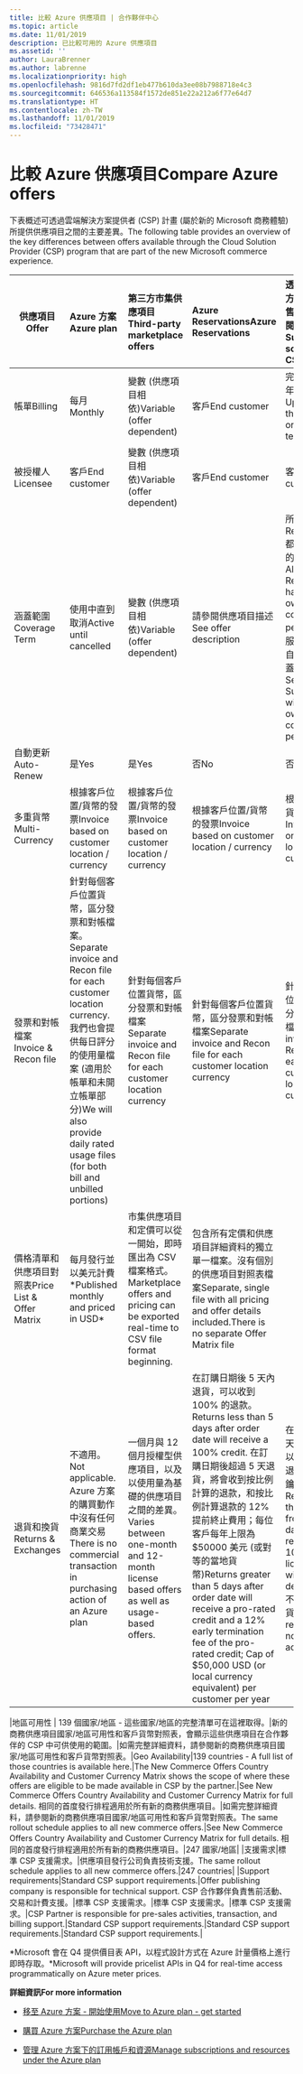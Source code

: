 ```yaml
---
title: 比較 Azure 供應項目 | 合作夥伴中心
ms.topic: article
ms.date: 11/01/2019
description: 已比較可用的 Azure 供應項目
ms.assetid: ''
author: LauraBrenner
ms.author: labrenne
ms.localizationpriority: high
ms.openlocfilehash: 9816d7fd2df1eb477b610da3ee08b7988718e4c3
ms.sourcegitcommit: 646536a113584f1572de851e22a212a6f77e64d7
ms.translationtype: HT
ms.contentlocale: zh-TW
ms.lasthandoff: 11/01/2019
ms.locfileid: "73428471"
---
```

# <a name="compare-azure-offers"></a><span data-ttu-id="fbca9-103">比較 Azure 供應項目</span><span class="sxs-lookup"><span data-stu-id="fbca9-103">Compare Azure offers</span></span>

<span data-ttu-id="fbca9-104">下表概述可透過雲端解決方案提供者 (CSP) 計畫 (屬於新的 Microsoft 商務體驗) 所提供供應項目之間的主要差異。</span><span class="sxs-lookup"><span data-stu-id="fbca9-104">The following table provides an overview of the key differences between offers available through the Cloud Solution Provider (CSP)  program that are part of the new Microsoft commerce experience.</span></span>


|<span data-ttu-id="fbca9-105">**供應項目**</span><span class="sxs-lookup"><span data-stu-id="fbca9-105">**Offer**</span></span>| <span data-ttu-id="fbca9-106">**Azure 方案**</span><span class="sxs-lookup"><span data-stu-id="fbca9-106">**Azure plan**</span></span>|<span data-ttu-id="fbca9-107">**第三方市集供應項目**</span><span class="sxs-lookup"><span data-stu-id="fbca9-107">**Third-party marketplace offers**</span></span>|<span data-ttu-id="fbca9-108">**Azure Reservations**</span><span class="sxs-lookup"><span data-stu-id="fbca9-108">**Azure Reservations**</span></span>|<span data-ttu-id="fbca9-109">**透過雲端解決方案提供者銷售的伺服器訂閱**</span><span class="sxs-lookup"><span data-stu-id="fbca9-109">**Server Subscriptions sold through CSP**</span></span>|<span data-ttu-id="fbca9-110">**基座型供應項目**</span><span class="sxs-lookup"><span data-stu-id="fbca9-110">**Seat-based offers**</span></span>|
|-------------------|:------|:-----|:---------|:--------------|:---------|
|<span data-ttu-id="fbca9-111">帳單</span><span class="sxs-lookup"><span data-stu-id="fbca9-111">Billing</span></span>|<span data-ttu-id="fbca9-112">每月</span><span class="sxs-lookup"><span data-stu-id="fbca9-112">Monthly</span></span>|<span data-ttu-id="fbca9-113">變數 (供應項目相依)</span><span class="sxs-lookup"><span data-stu-id="fbca9-113">Variable (offer dependent)</span></span>|<span data-ttu-id="fbca9-114">客戶</span><span class="sxs-lookup"><span data-stu-id="fbca9-114">End customer</span></span>|<span data-ttu-id="fbca9-115">完整期限或 3 年期限的前期</span><span class="sxs-lookup"><span data-stu-id="fbca9-115">Up front for the full term or 3-year term</span></span>|<span data-ttu-id="fbca9-116">每月或每年</span><span class="sxs-lookup"><span data-stu-id="fbca9-116">Monthly or Annual</span></span>|
|<span data-ttu-id="fbca9-117">被授權人</span><span class="sxs-lookup"><span data-stu-id="fbca9-117">Licensee</span></span>|<span data-ttu-id="fbca9-118">客戶</span><span class="sxs-lookup"><span data-stu-id="fbca9-118">End customer</span></span>|<span data-ttu-id="fbca9-119">變數 (供應項目相依)</span><span class="sxs-lookup"><span data-stu-id="fbca9-119">Variable (offer dependent)</span></span>|<span data-ttu-id="fbca9-120">客戶</span><span class="sxs-lookup"><span data-stu-id="fbca9-120">End customer</span></span>| <span data-ttu-id="fbca9-121">客戶</span><span class="sxs-lookup"><span data-stu-id="fbca9-121">End customer</span></span>|   <span data-ttu-id="fbca9-122">客戶</span><span class="sxs-lookup"><span data-stu-id="fbca9-122">End customer</span></span>|
|<span data-ttu-id="fbca9-123">涵蓋範圍</span><span class="sxs-lookup"><span data-stu-id="fbca9-123">Coverage Term</span></span>|<span data-ttu-id="fbca9-124">使用中直到取消</span><span class="sxs-lookup"><span data-stu-id="fbca9-124">Active until cancelled</span></span>|<span data-ttu-id="fbca9-125">變數 (供應項目相依)</span><span class="sxs-lookup"><span data-stu-id="fbca9-125">Variable (offer dependent)</span></span>|<span data-ttu-id="fbca9-126">請參閱供應項目描述</span><span class="sxs-lookup"><span data-stu-id="fbca9-126">See offer description</span></span>|<span data-ttu-id="fbca9-127">所有 Azure Reservations 都有自己獨特的涵蓋範圍。</span><span class="sxs-lookup"><span data-stu-id="fbca9-127">All Azure Reservations have their own unique coverage period.</span></span>    <span data-ttu-id="fbca9-128">所有伺服器訂閱都有自己獨特的涵蓋範圍。</span><span class="sxs-lookup"><span data-stu-id="fbca9-128">All Server Subscriptions will have their own unique coverage period.</span></span>|   <span data-ttu-id="fbca9-129">其他基座型授權將會納入現有的涵蓋範圍期間</span><span class="sxs-lookup"><span data-stu-id="fbca9-129">Additional seat-based licenses will snap into the existing coverage period</span></span>|
|<span data-ttu-id="fbca9-130">自動更新</span><span class="sxs-lookup"><span data-stu-id="fbca9-130">Auto-Renew</span></span>|<span data-ttu-id="fbca9-131">是</span><span class="sxs-lookup"><span data-stu-id="fbca9-131">Yes</span></span>|<span data-ttu-id="fbca9-132">是</span><span class="sxs-lookup"><span data-stu-id="fbca9-132">Yes</span></span>|<span data-ttu-id="fbca9-133">否</span><span class="sxs-lookup"><span data-stu-id="fbca9-133">No</span></span>| <span data-ttu-id="fbca9-134">否</span><span class="sxs-lookup"><span data-stu-id="fbca9-134">No</span></span>|<span data-ttu-id="fbca9-135">是</span><span class="sxs-lookup"><span data-stu-id="fbca9-135">Yes</span></span>|
|<span data-ttu-id="fbca9-136">多重貨幣</span><span class="sxs-lookup"><span data-stu-id="fbca9-136">Multi-Currency</span></span>|<span data-ttu-id="fbca9-137">根據客戶位置/貨幣的發票</span><span class="sxs-lookup"><span data-stu-id="fbca9-137">Invoice based on customer location / currency</span></span>|<span data-ttu-id="fbca9-138">根據客戶位置/貨幣的發票</span><span class="sxs-lookup"><span data-stu-id="fbca9-138">Invoice based on customer location / currency</span></span>|<span data-ttu-id="fbca9-139">根據客戶位置/貨幣的發票</span><span class="sxs-lookup"><span data-stu-id="fbca9-139">Invoice based on customer location / currency</span></span>|<span data-ttu-id="fbca9-140">根據客戶位置/貨幣的發票</span><span class="sxs-lookup"><span data-stu-id="fbca9-140">Invoice based on customer location / currency</span></span>|<span data-ttu-id="fbca9-141">根據合作夥伴位置貨幣</span><span class="sxs-lookup"><span data-stu-id="fbca9-141">Based on Partner location currency</span></span>| 
|<span data-ttu-id="fbca9-142">發票和對帳檔案</span><span class="sxs-lookup"><span data-stu-id="fbca9-142">Invoice & Recon file</span></span>|<span data-ttu-id="fbca9-143">針對每個客戶位置貨幣，區分發票和對帳檔案。</span><span class="sxs-lookup"><span data-stu-id="fbca9-143">Separate invoice and Recon file for each customer location currency.</span></span>  <span data-ttu-id="fbca9-144">我們也會提供每日評分的使用量檔案 (適用於帳單和未開立帳單部分)</span><span class="sxs-lookup"><span data-stu-id="fbca9-144">We will also provide daily rated usage files (for both bill and unbilled portions)</span></span> |<span data-ttu-id="fbca9-145">針對每個客戶位置貨幣，區分發票和對帳檔案</span><span class="sxs-lookup"><span data-stu-id="fbca9-145">Separate invoice and Recon file for each customer location currency</span></span>|<span data-ttu-id="fbca9-146">針對每個客戶位置貨幣，區分發票和對帳檔案</span><span class="sxs-lookup"><span data-stu-id="fbca9-146">Separate invoice and Recon file for each customer location currency</span></span>|<span data-ttu-id="fbca9-147">針對每個客戶位置貨幣，區分發票和對帳檔案</span><span class="sxs-lookup"><span data-stu-id="fbca9-147">Separate invoice and Recon file for each customer location currency</span></span>|<span data-ttu-id="fbca9-148">一張發票與對帳檔案上的所有訂單</span><span class="sxs-lookup"><span data-stu-id="fbca9-148">All orders on one invoice and Recon file</span></span>|
|<span data-ttu-id="fbca9-149">價格清單和供應項目對照表</span><span class="sxs-lookup"><span data-stu-id="fbca9-149">Price List & Offer Matrix</span></span>|<span data-ttu-id="fbca9-150">每月發行並以美元計費\*</span><span class="sxs-lookup"><span data-stu-id="fbca9-150">Published monthly and priced in USD\*</span></span>|<span data-ttu-id="fbca9-151">市集供應項目和定價可以從一開始，即時匯出為 CSV 檔案格式。</span><span class="sxs-lookup"><span data-stu-id="fbca9-151">Marketplace offers and pricing can be exported real-time to CSV file format beginning.</span></span>|<span data-ttu-id="fbca9-152">包含所有定價和供應項目詳細資料的獨立單一檔案。沒有個別的供應項目對照表檔案</span><span class="sxs-lookup"><span data-stu-id="fbca9-152">Separate, single file with all pricing and offer details included.There is no separate Offer Matrix file</span></span>||<span data-ttu-id="fbca9-153">包含所有定價和供應項目詳細資料的獨立單一檔案。沒有個別的供應項目對照表。</span><span class="sxs-lookup"><span data-stu-id="fbca9-153">Separate, single file with all pricing and offer details included.There is no separate Offer Matrix.</span></span>| <span data-ttu-id="fbca9-154">fileSeparate，包含所有定價和供應項目詳細資料的單一檔案。</span><span class="sxs-lookup"><span data-stu-id="fbca9-154">fileSeparate, single file with all pricing and offer details included.</span></span>|<span data-ttu-id="fbca9-155">個別定價清單和供應項目對照表 (2 個檔案)。</span><span class="sxs-lookup"><span data-stu-id="fbca9-155">Separate price list and offer matrix (2 files).</span></span>|
|<span data-ttu-id="fbca9-156">退貨和換貨</span><span class="sxs-lookup"><span data-stu-id="fbca9-156">Returns & Exchanges</span></span>|<span data-ttu-id="fbca9-157">不適用。</span><span class="sxs-lookup"><span data-stu-id="fbca9-157">Not applicable.</span></span> <span data-ttu-id="fbca9-158">Azure 方案的購買動作中沒有任何商業交易</span><span class="sxs-lookup"><span data-stu-id="fbca9-158">There is no commercial transaction in purchasing action of an Azure plan</span></span>|<span data-ttu-id="fbca9-159">一個月與 12 個月授權型供應項目，以及以使用量為基礎的供應項目之間的差異。</span><span class="sxs-lookup"><span data-stu-id="fbca9-159">Varies between one-month and 12-month license based offers as well as usage-based offers.</span></span>|<span data-ttu-id="fbca9-160">在訂購日期後 5 天內退貨，可以收到 100% 的退款。</span><span class="sxs-lookup"><span data-stu-id="fbca9-160">Returns less than 5 days after order date will receive a 100% credit.</span></span> <span data-ttu-id="fbca9-161">在訂購日期後超過 5 天退貨，將會收到按比例計算的退款，和按比例計算退款的 12% 提前終止費用；每位客戶每年上限為 $50000 美元 (或對等的當地貨幣)</span><span class="sxs-lookup"><span data-stu-id="fbca9-161">Returns greater than 5 days after order date will receive a pro-rated credit and a 12% early termination fee of the pro-rated credit; Cap of $50,000 USD (or local currency equivalent) per customer per year</span></span>|<span data-ttu-id="fbca9-162">在訂購日期 60 天內退貨，可以收到 100% 退款，授權金鑰將會停用。</span><span class="sxs-lookup"><span data-stu-id="fbca9-162">Returns less than 60 days from order date will receive a 100% credit license keys will be deactivated.</span></span> <span data-ttu-id="fbca9-163">不接受部分退貨。</span><span class="sxs-lookup"><span data-stu-id="fbca9-163">Partial returns will not be accepted.</span></span>|   <span data-ttu-id="fbca9-164">30 天內暫停/取消可以收到 100% 的退款；超過 30 天暫停/取消可以收到按比例計算的退款。</span><span class="sxs-lookup"><span data-stu-id="fbca9-164">Suspensions / cancellations less than 30 days will receive a 100% credit; Suspensions / cancellations greater than 30 days will receive a pro-rated credit.</span></span>|

<span data-ttu-id="fbca9-165">|地區可用性 | 139 個國家/地區 - 這些國家/地區的完整清單可在這裡取得。|新的商務供應項目國家/地區可用性和客戶貨幣對照表，會顯示這些供應項目在合作夥伴的 CSP 中可供使用的範圍。|如需完整詳細資料，請參閱新的商務供應項目國家/地區可用性和客戶貨幣對照表。</span><span class="sxs-lookup"><span data-stu-id="fbca9-165">|Geo Availability|139 countries - A full list of those countries is available here.|The New Commerce Offers Country Availability and Customer Currency Matrix shows the scope of where these offers are eligible to be made available in CSP by the partner.|See New Commerce Offers Country Availability and Customer Currency Matrix for full details.</span></span> <span data-ttu-id="fbca9-166">相同的首度發行排程適用於所有新的商務供應項目。|如需完整詳細資料，請參閱新的商務供應項目國家/地區可用性和客戶貨幣對照表。</span><span class="sxs-lookup"><span data-stu-id="fbca9-166">The same rollout schedule applies to all new commerce offers.|See New Commerce Offers Country Availability and Customer Currency Matrix for full details.</span></span>  <span data-ttu-id="fbca9-167">相同的首度發行排程適用於所有新的商務供應項目。|247 國家/地區| |支援需求|標準 CSP 支援需求。|供應項目發行公司負責技術支援。</span><span class="sxs-lookup"><span data-stu-id="fbca9-167">The same rollout schedule applies to all new commerce offers.|247 countries| |Support requirements|Standard CSP support requirements.|Offer publishing company is responsible for technical support.</span></span>  <span data-ttu-id="fbca9-168">CSP 合作夥伴負責售前活動、交易和計費支援。|標準 CSP 支援需求。|標準 CSP 支援需求。|標準 CSP 支援需求。|</span><span class="sxs-lookup"><span data-stu-id="fbca9-168">CSP Partner is responsible for pre-sales activities, transaction, and billing support.|Standard CSP support requirements.|Standard CSP support requirements.|Standard CSP support requirements.|</span></span>

<span data-ttu-id="fbca9-169">\*Microsoft 會在 Q4 提供價目表 API，以程式設計方式在 Azure 計量價格上進行即時存取。</span><span class="sxs-lookup"><span data-stu-id="fbca9-169">\*Microsoft will provide pricelist APIs in Q4 for real-time access programmatically on Azure meter prices.</span></span>

<span data-ttu-id="fbca9-170">**詳細資訊**</span><span class="sxs-lookup"><span data-stu-id="fbca9-170">**For more information**</span></span>

- [<span data-ttu-id="fbca9-171">移至 Azure 方案 - 開始使用</span><span class="sxs-lookup"><span data-stu-id="fbca9-171">Move to Azure plan - get started</span></span>](azure-plan-get-started.md)

- [<span data-ttu-id="fbca9-172">購買 Azure 方案</span><span class="sxs-lookup"><span data-stu-id="fbca9-172">Purchase the Azure plan</span></span>](purchase-azure-plan.md)

- [<span data-ttu-id="fbca9-173">管理 Azure 方案下的訂用帳戶和資源</span><span class="sxs-lookup"><span data-stu-id="fbca9-173">Manage subscriptions and resources under the Azure plan</span></span>](azure-plan-manage.md)

